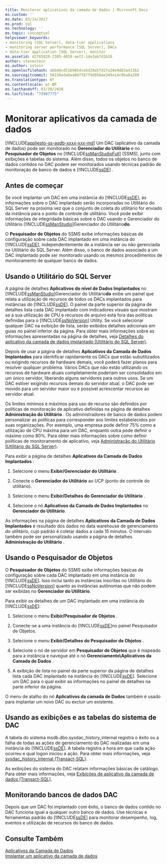 ```yaml
---
title: Monitorar aplicativos da camada de dados | Microsoft Docs
ms.custom: ''
ms.date: 03/14/2017
ms.prod: sql
ms.technology: ''
ms.topic: conceptual
helpviewer_keywords:
- monitoring [SQL Server], data-tier applications
- monitoring server performance [SQL Server], DACs
- data-tier application [SQL Server], monitor
ms.assetid: d2765828-2385-4019-aef2-1de3ab7d1b26
author: stevestein
ms.author: sstein
ms.openlocfilehash: abbd4cd516985dcebd28a5fd2fa28e9d83a413b2
ms.sourcegitcommit: 58158eda0aa0d7f87f9d958ae349a14c0ba8a209
ms.translationtype: HT
ms.contentlocale: pt-BR
ms.lasthandoff: 03/30/2020
ms.locfileid: "72907775"
---
```

# <a name="monitor-data-tier-applications"></a>Monitorar aplicativos da camada de dados
[!INCLUDE[appliesto-ss-asdb-xxxx-xxx-md](../../includes/appliesto-ss-asdb-xxxx-xxx-md.md)]
  Um DAC (aplicativo da camada de dados) pode ser monitorado no **Gerenciador do Utilitário** e no **Pesquisador de Objetos** no [!INCLUDE[ssManStudioFull](../../includes/ssmanstudiofull-md.md)] (SSMS), junto com exibições e tabelas do sistema. Além disso, todos os objetos no banco de dados contidos no DAC podem ser monitorados usando técnicas padrão de monitoração de banco de dados e [!INCLUDE[ssDE](../../includes/ssde-md.md)] .  
  
## <a name="before-you-begin"></a>Antes de começar  
 Se você implantar um DAC em uma instância do [!INCLUDE[ssDE](../../includes/ssde-md.md)], as informações sobre o DAC implantado serão incorporadas no Utilitário do SQL Server na próxima vez que o conjunto de coleta do utilitário for enviado da instância para o ponto de controle de utilitário. Você pode exibir informações de integridade básicas sobre o DAC usando o Gerenciador do Utilitário [!INCLUDE[ssManStudio](../../includes/ssmanstudio-md.md)]Gerenciador do Utilitário**do**.  
  
 O **Pesquisador de Objetos** do SSMS exibe informações básicas de configuração sobre cada DAC implantado em uma instância do [!INCLUDE[ssDE](../../includes/ssde-md.md)], independentemente de a instância ser ou não gerenciada no Utilitário do SQL Server. Além disso, o banco de dados associado a um DAC implantado pode ser monitorado usando os mesmos procedimentos de monitoramento de qualquer banco de dados.  
  
## <a name="using-the-sql-server-utility"></a>Usando o Utilitário do SQL Server  
 A página de detalhes **Aplicativos do nível de Dados Implantados** no [!INCLUDE[ssManStudio](../../includes/ssmanstudio-md.md)]Gerenciador do Utilitário**do** exibe um painel que relata a utilização de recursos de todos os DACs implantados para instâncias do [!INCLUDE[ssDE](../../includes/ssde-md.md)]. O painel da parte superior da página de detalhes lista cada DAC implantado com indicadores visuais que mostram se a sua utilização de CPU e recursos de arquivo está fora das políticas definidas para o [!INCLUDE[ssNoVersion](../../includes/ssnoversion-md.md)] Utility. Se você selecionar qualquer DAC na exibição de lista, serão exibidos detalhes adicionais em guias no painel inferior da página. Para obter mais informações sobre as informações apresentadas na página de detalhes, veja [Detalhes do aplicativo da camada de dados implantado &#40;Utilitário do SQL Server&#41;](https://msdn.microsoft.com/library/79c41dd9-abcb-434e-9326-00a341d5c867).  
  
 Depois de usar a página de detalhes **Aplicativos da Camada de Dados Implantados** para identificar rapidamente os DACs que estão subutilizados ou exigindo recursos de hardware demais, você poderá fazer planos para resolver qualquer problema. Vários DACs que não estão utilizando os recursos de hardware atuais completamente poderiam ser consolidados em um único servidor, liberando alguns servidores para outros usos. Se um DAC estiver exigindo recursos demais do servidor atual, o DAC pode ser movido para um servidor maior ou é possível acrescentar recursos ao servidor atual.  
  
 Os limites mínimos e máximos para uso de recurso são definidos por políticas de monitoração de aplicativo definidas na página de detalhes **Administração do Utilitário** . Os administradores de banco de dados podem personalizar as políticas para corresponder aos limites estabelecidos por suas organizações. Por exemplo, uma empresa pode definir 75% como a utilização de CPU máxima para um DAC, enquanto outra pode definir o máximo como 80%. Para obter mais informações sobre como definir políticas de monitoramento de aplicativo, veja [Administração do Utilitário &#40;Utilitário do SQL Server&#41;](https://msdn.microsoft.com/library/3e5a00c3-8905-40f0-9ddc-d924df9c2f0d).  
  
 Para exibir a página de detalhes **Aplicativos da Camada de Dados Implantados** :  
  
1.  Selecione o menu **Exibir/Gerenciador do Utilitário** .  
  
2.  Conecte o **Gerenciador do Utilitário** ao UCP (ponto de controle do utilitário).  
  
3.  Selecione o menu **Exibir/Detalhes do Gerenciador do Utilitário** .  
  
4.  Selecione o nó **Aplicativos da Camada de Dados Implantados** no **Gerenciador do Utilitário**.  

 As informações na página de detalhes **Aplicativos da Camada de Dados Implantados** é resultado dos dados no data warehouse de gerenciamento do utilitário, cujo padrão é coletar dados a cada 15 minutos. O intervalo também pode ser personalizado usando a página de detalhes **Administração do Utilitário** .  
  
## <a name="using-object-explorer"></a>Usando o Pesquisador de Objetos  
 O **Pesquisador de Objetos** do SSMS exibe informações básicas de configuração sobre cada DAC implantado em uma instância do [!INCLUDE[ssDE](../../includes/ssde-md.md)]. Isso inclui tanto as instâncias inscritas no Utilitário do [!INCLUDE[ssNoVersion](../../includes/ssnoversion-md.md)] quanto as instâncias autônomas que não podem ser exibidas no **Gerenciador do Utilitário**.  
  
 Para exibir os detalhes de um DAC implantado em uma instância do [!INCLUDE[ssDE](../../includes/ssde-md.md)]:  
  
1.  Selecione o menu **Exibir/Pesquisador de Objetos** .  
  
2.  Conecte-se a uma instância do [!INCLUDE[ssDE](../../includes/ssde-md.md)]no painel Pesquisador de Objetos.  
  
3.  Selecione o menu **Exibir/Detalhes do Pesquisador de Objetos** .  
  
4.  Selecione o nó de servidor em **Pesquisador de Objetos** que é mapeado para a instância e navegue até o nó **Gerenciamento\Aplicativos da Camada de Dados** .  
  
5.  A exibição de lista no painel da parte superior da página de detalhes lista cada DAC implantado na instância do [!INCLUDE[ssDE](../../includes/ssde-md.md)]. Selecione um DAC para o qual exibir as informações no painel de detalhes na parte inferior da página.  
  
 O menu de atalho do nó **Aplicativos da camada de Dados** também é usado para implantar um novo DAC ou excluir um existente.  
  
## <a name="using-the-dac-system-views-and-tables"></a>Usando as exibições e as tabelas do sistema de DAC  
 A tabela do sistema msdb.dbo.sysdac_history_internal registra o êxito ou a falha de todas as ações de gerenciamento do DAC realizadas em uma instância do [!INCLUDE[ssDE](../../includes/ssde-md.md)]. A tabela registra a hora em que cada ação ocorreu e qual logon iniciou a ação. Para obter mais informações, veja [sysdac_history_internal &#40;Transact-SQL&#41;](../../relational-databases/system-tables/data-tier-application-tables-sysdac-history-internal.md).  
  
 As exibições do sistema do DAC relatam informações básicas de catálogo. Para obter mais informações, veja [Exibições de aplicativo da camada de dados &#40;Transact-SQL&#41;](https://msdn.microsoft.com/library/0de01328-d7a6-4677-b7a0-dcd3098c23d4).  
  
## <a name="monitoring-dac-databases"></a>Monitorando bancos de dados DAC  
 Depois que um DAC foi implantado com êxito, o banco de dados contido no DAC funciona igual a qualquer outro banco de dados. Use técnicas e ferramentas padrão do [!INCLUDE[ssDE](../../includes/ssde-md.md)] para monitorar desempenho, log, eventos e utilização de recursos do banco de dados.  
  
## <a name="see-also"></a>Consulte Também  
 [Aplicativos da Camada de Dados](../../relational-databases/data-tier-applications/data-tier-applications.md)   
 [Implantar um aplicativo da camada de dados](../../relational-databases/data-tier-applications/deploy-a-data-tier-application.md)  
  
  
